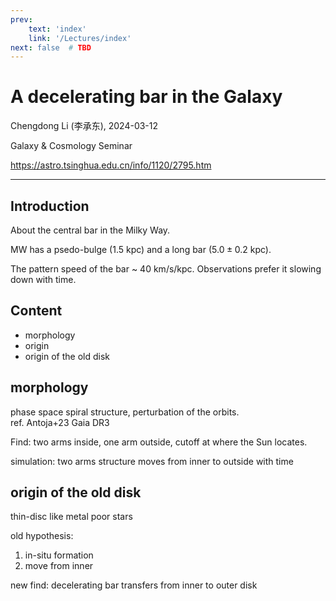 ```yaml
---
prev: 
    text: 'index'
    link: '/Lectures/index'
next: false  # TBD
---
```


# A decelerating bar in the Galaxy 

Chengdong Li (李承东), 2024-03-12

Galaxy & Cosmology Seminar

https://astro.tsinghua.edu.cn/info/1120/2795.htm

---

## Introduction

About the central bar in the Milky Way. 

MW has a psedo-bulge ($1.5$ kpc) and a long bar ($5.0\pm 0.2$ kpc).

The pattern speed of the bar ~ 40 km/s/kpc.
Observations prefer it slowing down with time.

## Content
- morphology
- origin
- origin of the old disk

## morphology

phase space spiral structure, perturbation of the orbits.  
ref. Antoja+23 Gaia DR3 

Find: two arms inside, one arm outside, cutoff at where the Sun locates.

simulation: two arms structure moves from inner to outside with time

## origin of the old disk

thin-disc like metal poor stars 

old hypothesis:
1. in-situ formation
2. move from inner  

new find: decelerating bar transfers from inner to outer disk
